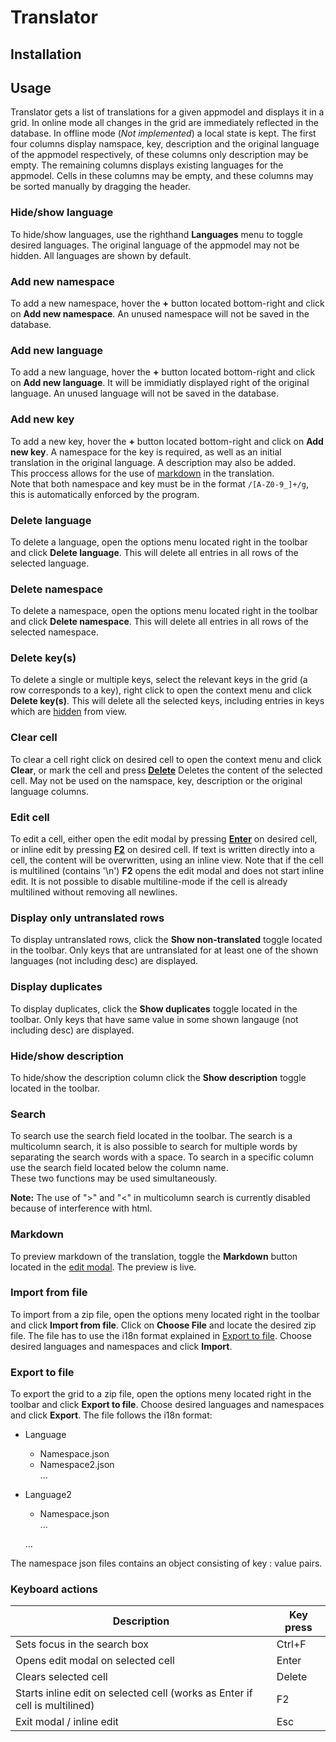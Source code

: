# Translator 

## Installation 

## Usage
Translator gets a list of translations for a given appmodel and displays it in a grid. In online mode all changes in the grid are immediately reflected in the database. In offline mode (_Not implemented_) a local state is kept. The first four columns display namspace, key, description and the original language of the appmodel respectively, of these columns only description may be empty. The remaining columns displays existing languages for the appmodel. Cells in these columns may be empty, and these columns may be sorted manually by dragging the header.

### Hide/show language
To hide/show languages, use the righthand **Languages** menu to toggle desired languages.
The original language of the appmodel may not be hidden. All languages are shown by default.

### Add new namespace
To add a new namespace, hover the **+** button located bottom-right and click on **Add new namespace**.
An unused namespace will not be saved in the database.

### Add new language
To add a new language, hover the **+** button located bottom-right and click on **Add new language**.
It will be immidiatly displayed right of the original language. An unused language will not be saved in the database.

### Add new key
To add a new key, hover the **+** button located bottom-right and click on **Add new key**.
A namespace for the key is required, as well as an initial translation in the original language. A description may also be added.  
This proccess allows for the use of [markdown](#markdown) in the translation.  
Note that both namespace and key must be in the format ``/[A-Z0-9_]+/g``, this is automatically enforced by the program.

### Delete language
To delete a language, open the options menu located right in the toolbar and click **Delete language**.
This will delete all entries in all rows of the selected language. 

### Delete namespace 
To delete a namespace, open the options menu located right in the toolbar and click **Delete namespace**.
This will delete all entries in all rows of the selected namespace. 

### Delete key(s)
To delete a single or multiple keys, select the relevant keys in the grid (a row corresponds to a key), right click to open the context menu and click **Delete key(s)**.
This will delete all the selected keys, including entries in keys which are [hidden](#hideshow-language) from view. 

### Clear cell
To clear a cell right click on desired cell to open the context menu and click **Clear**, or mark the cell and press [**Delete**](#keyboard-actions)
Deletes the content of the selected cell. May not be used on the namspace, key, description or the original language columns.

### Edit cell
To edit a cell, either open the edit modal by pressing [**Enter**](#keyboard-actions) on desired cell, or inline edit by pressing [**F2**](#keyboard-actions) on desired cell. If text is written directly into a cell, the content will be overwritten, using an inline view. 
Note that if the cell is multilined (contains '\n') **F2** opens the edit modal and does not start inline edit.
It is not possible to disable multiline-mode if the cell is already multilined without removing all newlines.

### Display only untranslated rows
To display untranslated rows, click the **Show non-translated** toggle located in the toolbar.
Only keys that are untranslated for at least one of the shown languages (not including desc) are displayed.

### Display duplicates 
To display duplicates, click the **Show duplicates** toggle located in the toolbar.
Only keys that have same value in some shown langauge (not including desc) are displayed.

### Hide/show description
To hide/show the description column click the **Show description** toggle located in the toolbar.

### Search
To search use the search field located in the toolbar. The search is a multicolumn search, it is also possible to search for multiple words by separating the search words with a space.
To search in a specific column use the search field located below the column name.  
These two functions may be used simultaneously.

**Note:** The use of ">" and "<" in multicolumn search is currently disabled because of interference with html.

### Markdown
To preview markdown of the translation, toggle the **Markdown** button located in the [edit modal](#edit-cell).
The preview is live.

### Import from file
To import from a zip file, open the options meny located right in the toolbar and click **Import from file**.
Click on **Choose File** and locate the desired zip file. The file has to use the i18n format explained in [Export to file](#export-to-file). 
Choose desired languages and namespaces and click **Import**.

### Export to file
To export the grid to a zip file, open the options meny located right in the toolbar and click **Export to file**.
Choose desired languages and namespaces and click **Export**.
The file follows the i18n format:
* Language  
  * Namespace.json  
  * Namespace2.json  
    ...  
* Language2
  * Namespace.json  
    ...  
    
  ...

The namespace json files contains an object consisting of key : value pairs. 

### Keyboard actions
| Description                                                                | Key press      |
| ---------------------------------------------------------------------------| -------------- |
| Sets focus in the search box                                               | Ctrl+F         |
| Opens edit modal on selected cell                                          | Enter          |
| Clears selected cell                                                       | Delete         |
| Starts inline edit on selected cell (works as Enter if cell is multilined) | F2             |
| Exit modal / inline edit                                                   | Esc            |
